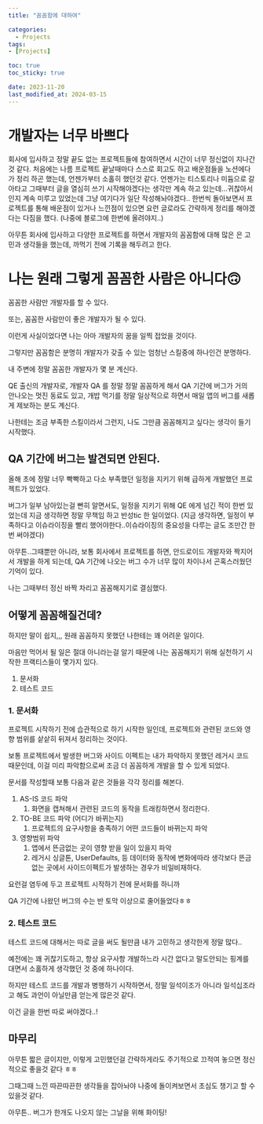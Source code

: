 ```yaml
---
title: "꼼꼼함에 대하여"

categories:
  - Projects
tags:
- [Projects]

toc: true
toc_sticky: true

date: 2023-11-20
last_modified_at: 2024-03-15
---
```


# 개발자는 너무 바쁘다

회사에 입사하고 정말 끝도 없는 프로젝트들에 참여하면서 시간이 너무 정신없이 지나간것 같다.
처음에는 나름 프로젝트 끝날때마다 스스로 회고도 하고 배운점들을 노션에다가 정리 하곤 했는데, 언젠가부터 소홀히 했던것 같다.
언젠가는 티스토리나 미듐으로 갈아타고 그때부터 글을 열심히 쓰기 시작해야겠다는 생각만 계속 하고 있는데...귀찮아서 인지 계속 미루고 있었는데 그냥 여기다가 일단 작성해놔야겠다..
한번씩 돌아보면서 프로젝트를 통해 배운점이 있거나 느낀점이 있으면 요런 글로라도 간략하게 정리를 해야겠다는 다짐을 했다. (나중에 블로그에 한번에 올려야지..)

아무튼 회사에 입사하고 다양한 프로젝트를 하면서 개발자의 꼼꼼함에  대해 많은 은 고민과 생각들을 했는데, 까먹기 전에 기록을 해두려고 한다.

# 나는 원래 그렇게 꼼꼼한 사람은 아니다🙃

꼼꼼한 사람만 개발자를 할 수 있다. 

또는, 꼼꼼한 사람만이 좋은 개발자가 될 수 있다. 

이런게 사실이었다면 나는 아마 개발자의 꿈을 일찍 접었을 것이다.

그렇지만 꼼꼼함은 분명히 개발자가 갖출 수 있는 엄청난 스킬중에 하나인건 분명하다.

내 주변에 정말 꼼꼼한 개발자가 몇 분 계신다.

QE 출신의 개발자로, 개발자 QA 를 정말 정말 꼼꼼하게 해서 QA 기간에 버그가 거의 안나오는 멋진 동료도 있고, 개밥 먹기를 정말 일상적으로 하면서 매일 앱의 버그를 새롭게 제보하는 분도 계신다.

나한테는 조금 부족한 스킬이라서 그런지, 나도 그만큼 꼼꼼해지고 싶다는 생각이 들기 시작했다.

## QA 기간에 버그는 발견되면 안된다.

올해 초에 정말 너무 빡빡하고 다소 부족했던 일정을 지키기 위해 급하게 개발했던 프로젝트가 있었다.

버그가 일부 남아있는걸 뻔히 알면서도, 일정을 지키기 위해 QE 에게 넘긴 적이 한번 있었는데 지금 생각하면 정말 무책임 하고 반성tic 한 일이었다. (지금 생각하면, 일정이 부족하다고 이슈라이징을 빨리 했어야한다..이슈라이징의 중요성을 다루는 글도 조만간 한번 써야겠다)

아무튼..그때뿐만 아니라, 보통 회사에서 프로젝트를 하면, 안드로이드 개발자와 짝지어서 개발을 하게 되는데, QA 기간에 나오는 버그 수가 너무 많이 차이나서 곤혹스러웠던 기억이 있다.

나는 그때부터 정신 바짝 차리고 꼼꼼해지기로 결심했다.

## 어떻게 꼼꼼해질건데?

하지만 말이 쉽지,,, 원래 꼼꼼하지 못했던 나한테는 꽤 어려운 일이다.

마음만 먹어서 될 일은 절대 아니라는걸 알기 때문에 나는 꼼꼼해지기 위해 실천하기 시작한 프랙티스들이 몇가지 있다.

1. 문서화
2. 테스트 코드

### 1. 문서화

프로젝트 시작하기 전에 습관적으로 하기 시작한 일인데, 프로젝트와 관련된 코드와 영향 범위를 샅샅히 뒤져서 정리하는 것이다.

보통 프로젝트에서 발생한 버그와 사이드 이펙트는 내가 파악하지 못했던 레거시 코드 때문인데, 이걸 미리 파악함으로써 조금 더 꼼꼼하게 개발을 할 수 있게 되었다.

문서를 작성할때 보통 다음과 같은 것들을 각각 정리를 해본다.

1. AS-IS 코드 파악
    1. 화면을 캡쳐해서 관련된 코드의 동작을 트래킹하면서 정리한다.
2. TO-BE 코드 파악 (어디가 바뀌는지)
    1. 프로젝트의 요구사항을 충족하기 어떤 코드들이 바뀌는지 파악
3. 영향범위 파악
    1. 앱에서 뜬금없는 곳이 영향 받을 일이 있을지 파악
    2. 레거시 싱글톤, UserDefaults, 등 데이터와 동작에 변화에따라 생각보다 뜬금없는 곳에서 사이드이펙트가 발생하는 경우가 비일비재하다.

요런걸 염두에 두고 프로젝트 시작하기 전에 문서화를 하니까

QA 기간에 나왔던 버그의 수는 반 토막 이상으로 줄어들었다ㅎㅎ

### 2. 테스트 코드

테스트 코드에 대해서는 따로 글을 써도 될만큼 내가 고민하고 생각한게 정말 많다.. 

예전에는 꽤 귀찮기도하고, 항상 요구사항 개발하느라 시간 없다고 말도안되는 핑계를 대면서 소홀하게 생각했던 것 중에 하나이다.

하지만 테스트 코드를 개발과 병행하기 시작하면서, 정말 일석이조가 아니라 일석십조라고 해도 과언이 아닐만큼 얻는게 많은것 같다.

이건 글을 한번 따로 써야겠다..!

## 마무리

아무튼 짧은 글이지만, 이렇게 고민했던걸 간략하게라도 주기적으로 끄적여 놓으면 정신적으로 좋을것 같다 ㅎㅎ

그때그때 느낀 따끈따끈한 생각들을 잡아놔야 나중에 돌이켜보면서 초심도 챙기고 할 수 있을것 같다. 

아무튼.. 버그가 한개도 나오지 않는 그날을 위해 화이팅!
